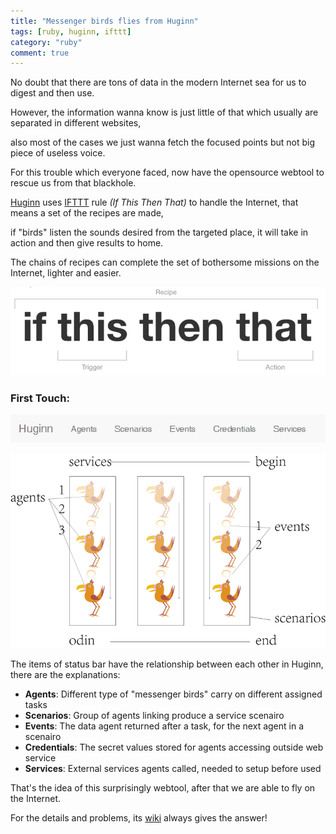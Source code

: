 ```yaml
---
title: "Messenger birds flies from Huginn"
tags: [ruby, huginn, ifttt]
category: "ruby"
comment: true
---
```


No doubt that there are tons of data in the modern Internet sea for us to digest and then use.<br>

However, the information wanna know is just little of that which usually are separated in different websites,<br>

also most of the cases we just wanna fetch the focused points but not big piece of useless voice.<br>

For this trouble which everyone faced, now have the opensource webtool to rescue us from that blackhole.<br>

[Huginn][huginn-main] uses [IFTTT][ifttt-wiki] rule *(If This Then That)* to handle the Internet, that means a set of the recipes are made,<br>

if "birds" listen the sounds desired from the targeted place, it will take in action and then give results to home.<br>

The chains of recipes can complete the set of bothersome missions on the Internet, lighter and easier.<br>

![ifttt](/assets/posts/2020-06-01/ifttt.png)

### First Touch:

![huginn-status-bar](/assets/posts/2020-06-01/huginn-status-bar.png)

![huginn-workflow](/assets/posts/2020-06-01/huginn-workflow.png)

The items of status bar have the relationship between each other in Huginn, there are the explanations:<br>

* **Agents**: Different type of "messenger birds" carry on different assigned tasks
* **Scenarios**: Group of agents linking produce a service scenairo
* **Events**: The data agent returned after a task, for the next agent in a scenairo
* **Credentials**: The secret values stored for agents accessing outside web service
* **Services**: External services agents called, needed to setup before used

That's the idea of this surprisingly webtool, after that we are able to fly on the Internet.

For the details and problems, its [wiki][huginn-wiki] always gives the answer!

[huginn-main]: https://github.com/huginn/huginn
[huginn-wiki]: https://github.com/huginn/huginn/wiki
[ifttt-wiki]:https://en.wikipedia.org/wiki/IFTTT

